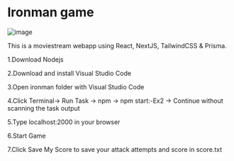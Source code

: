 # Ironman game

![image](https://user-images.githubusercontent.com/122568562/227843258-2ae69728-4f6c-47fc-9456-d0c73791c302.png)

This is a moviestream webapp using React, NextJS, TailwindCSS & Prisma.



1.Download Nodejs

2.Download and install Visual Studio Code

3.Open ironman folder with Visual Studio Code

4.Click Terminal→ Run Task → npm → npm start:-Ex2 → Continue without scanning the task output

5.Type localhost:2000 in your browser

6.Start Game

7.Click Save My Score to save your attack attempts and score in score.txt
